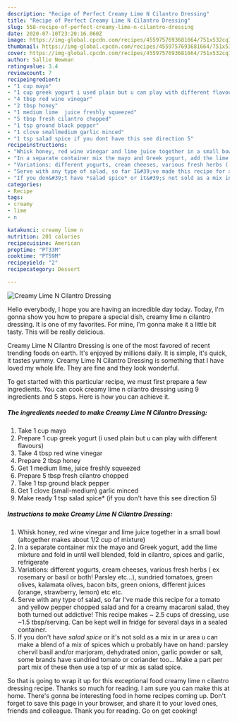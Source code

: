 ```yaml
---
description: "Recipe of Perfect Creamy Lime N Cilantro Dressing"
title: "Recipe of Perfect Creamy Lime N Cilantro Dressing"
slug: 558-recipe-of-perfect-creamy-lime-n-cilantro-dressing
date: 2020-07-10T23:20:16.060Z
image: https://img-global.cpcdn.com/recipes/4559757693681664/751x532cq70/creamy-lime-n-cilantro-dressing-recipe-main-photo.jpg
thumbnail: https://img-global.cpcdn.com/recipes/4559757693681664/751x532cq70/creamy-lime-n-cilantro-dressing-recipe-main-photo.jpg
cover: https://img-global.cpcdn.com/recipes/4559757693681664/751x532cq70/creamy-lime-n-cilantro-dressing-recipe-main-photo.jpg
author: Sallie Newman
ratingvalue: 3.4
reviewcount: 7
recipeingredient:
- "1 cup mayo"
- "1 cup greek yogurt i used plain but u can play with different flavours"
- "4 tbsp red wine vinegar"
- "2 tbsp honey"
- "1 medium lime  juice freshly squeezed"
- "5 tbsp fresh cilantro chopped"
- "1 tsp ground black pepper"
- "1 clove smallmedium garlic minced"
- "1 tsp salad spice if you dont have this see direction 5"
recipeinstructions:
- "Whisk honey, red wine vinegar and lime juice together in a small bowl (altogether makes about 1/2 cup of mixture)"
- "In a separate container mix the mayo and Greek yogurt, add the lime mixture and fold in until well blended, fold in cilantro, spices and garlic, refrigerate"
- "Variations: different yogurts, cream cheeses, various fresh herbs ( ex rosemary or basil or both! Parsley etc...), sundried tomatoes, green olives, kalamata olives, bacon bits, green onions, different juices (orange, strawberry, lemon) etc etc."
- "Serve with any type of salad, so far I&#39;ve made this recipe for a tomato and yellow pepper chopped salad and for a creamy macaroni salad, they both turned out addictive! This recipe makes ~ 2.5 cups of dressing, use ~1.5 tbsp/serving. Can be kept well in fridge for several days in a sealed container."
- "If you don&#39;t have *salad spice* or it&#39;s not sold as a mix in ur area u can make a blend of a mix of spices which u probably have on hand: parsley chervil basil and/or marjoram, dehydrated onion, garlic powder or salt, some brands have sundried tomato or coriander too... Make a part per part mix of these then use a tsp of ur mix as salad spice."
categories:
- Recipe
tags:
- creamy
- lime
- n

katakunci: creamy lime n 
nutrition: 201 calories
recipecuisine: American
preptime: "PT33M"
cooktime: "PT59M"
recipeyield: "2"
recipecategory: Dessert

---
```



![Creamy Lime N Cilantro Dressing](https://img-global.cpcdn.com/recipes/4559757693681664/751x532cq70/creamy-lime-n-cilantro-dressing-recipe-main-photo.jpg)

Hello everybody, I hope you are having an incredible day today. Today, I'm gonna show you how to prepare a special dish, creamy lime n cilantro dressing. It is one of my favorites. For mine, I'm gonna make it a little bit tasty. This will be really delicious.

Creamy Lime N Cilantro Dressing is one of the most favored of recent trending foods on earth. It's enjoyed by millions daily. It is simple, it's quick, it tastes yummy. Creamy Lime N Cilantro Dressing is something that I have loved my whole life. They are fine and they look wonderful.




To get started with this particular recipe, we must first prepare a few ingredients. You can cook creamy lime n cilantro dressing using 9 ingredients and 5 steps. Here is how you can achieve it.

<!--inarticleads1-->

##### The ingredients needed to make Creamy Lime N Cilantro Dressing:

1. Take 1 cup mayo
1. Prepare 1 cup greek yogurt (i used plain but u can play with different flavours)
1. Take 4 tbsp red wine vinegar
1. Prepare 2 tbsp honey
1. Get 1 medium lime,  juice freshly squeezed
1. Prepare 5 tbsp fresh cilantro chopped
1. Take 1 tsp ground black pepper
1. Get 1 clove (small-medium) garlic minced
1. Make ready 1 tsp salad spice* (if you don&#39;t have this see direction 5)




<!--inarticleads2-->

##### Instructions to make Creamy Lime N Cilantro Dressing:

1. Whisk honey, red wine vinegar and lime juice together in a small bowl (altogether makes about 1/2 cup of mixture)
1. In a separate container mix the mayo and Greek yogurt, add the lime mixture and fold in until well blended, fold in cilantro, spices and garlic, refrigerate
1. Variations: different yogurts, cream cheeses, various fresh herbs ( ex rosemary or basil or both! Parsley etc...), sundried tomatoes, green olives, kalamata olives, bacon bits, green onions, different juices (orange, strawberry, lemon) etc etc.
1. Serve with any type of salad, so far I&#39;ve made this recipe for a tomato and yellow pepper chopped salad and for a creamy macaroni salad, they both turned out addictive! This recipe makes ~ 2.5 cups of dressing, use ~1.5 tbsp/serving. Can be kept well in fridge for several days in a sealed container.
1. If you don&#39;t have *salad spice* or it&#39;s not sold as a mix in ur area u can make a blend of a mix of spices which u probably have on hand: parsley chervil basil and/or marjoram, dehydrated onion, garlic powder or salt, some brands have sundried tomato or coriander too... Make a part per part mix of these then use a tsp of ur mix as salad spice.




So that is going to wrap it up for this exceptional food creamy lime n cilantro dressing recipe. Thanks so much for reading. I am sure you can make this at home. There's gonna be interesting food in home recipes coming up. Don't forget to save this page in your browser, and share it to your loved ones, friends and colleague. Thank you for reading. Go on get cooking!
